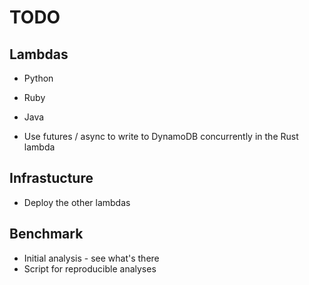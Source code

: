 # TODO

## Lambdas

- Python
- Ruby
- Java

- Use futures / async to write to DynamoDB concurrently in the Rust lambda

## Infrastucture

- Deploy the other lambdas

## Benchmark

- Initial analysis - see what's there
- Script for reproducible analyses
